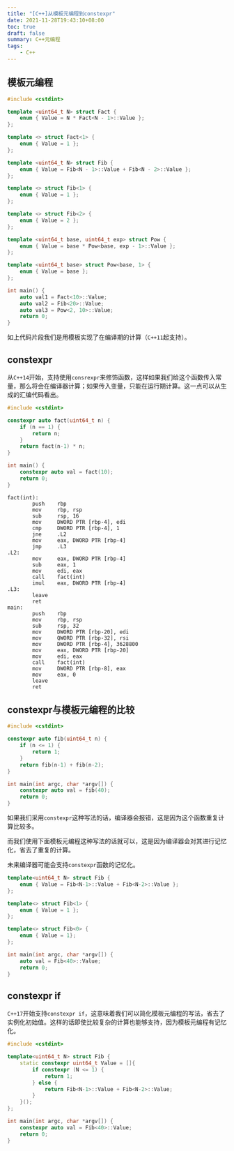 ```yaml
---
title: "[C++]从模板元编程到constexpr"
date: 2021-11-28T19:43:10+08:00
toc: true
draft: false
summary: C++元编程
tags:
    - C++
---
```


## 模板元编程

```cpp
#include <cstdint>

template <uint64_t N> struct Fact {
    enum { Value = N * Fact<N - 1>::Value };
};

template <> struct Fact<1> {
    enum { Value = 1 };
};

template <uint64_t N> struct Fib {
    enum { Value = Fib<N - 1>::Value + Fib<N - 2>::Value };
};

template <> struct Fib<1> {
    enum { Value = 1 };
};

template <> struct Fib<2> {
    enum { Value = 2 };
};

template <uint64_t base, uint64_t exp> struct Pow {
    enum { Value = base * Pow<base, exp - 1>::Value };
};

template <uint64_t base> struct Pow<base, 1> {
    enum { Value = base };
};

int main() {
    auto val1 = Fact<10>::Value;
    auto val2 = Fib<20>::Value;
    auto val3 = Pow<2, 10>::Value;
    return 0;
}
```

如上代码片段我们是用模板实现了在编译期的计算（`C++11`起支持）。

## constexpr

从`C++14`开始，支持使用`consrexpr`来修饰函数，这样如果我们给这个函数传入常量，那么将会在编译器计算；如果传入变量，只能在运行期计算。这一点可以从生成的汇编代码看出。

```cpp
#include <cstdint>

constexpr auto fact(uint64_t n) {
    if (n == 1) {
        return n;
    }
    return fact(n-1) * n;
}

int main() {
    constexpr auto val = fact(10);
    return 0;
}
```

```assembly
fact(int):
        push    rbp
        mov     rbp, rsp
        sub     rsp, 16
        mov     DWORD PTR [rbp-4], edi
        cmp     DWORD PTR [rbp-4], 1
        jne     .L2
        mov     eax, DWORD PTR [rbp-4]
        jmp     .L3
.L2:
        mov     eax, DWORD PTR [rbp-4]
        sub     eax, 1
        mov     edi, eax
        call    fact(int)
        imul    eax, DWORD PTR [rbp-4]
.L3:
        leave
        ret
main:
        push    rbp
        mov     rbp, rsp
        sub     rsp, 32
        mov     DWORD PTR [rbp-20], edi
        mov     QWORD PTR [rbp-32], rsi
        mov     DWORD PTR [rbp-4], 3628800
        mov     eax, DWORD PTR [rbp-20]
        mov     edi, eax
        call    fact(int)
        mov     DWORD PTR [rbp-8], eax
        mov     eax, 0
        leave
        ret
```

## constexpr与模板元编程的比较

```cpp
#include <cstdint>

constexpr auto fib(uint64_t n) {
    if (n <= 1) {
        return 1;
    }
    return fib(n-1) + fib(n-2);
}

int main(int argc, char *argv[]) {
    constexpr auto val = fib(40);
    return 0;
}
```

如果我们采用`constexpr`这种写法的话，编译器会报错，这是因为这个函数重复计算比较多。

而我们使用下面模板元编程这种写法的话就可以，这是因为编译器会对其进行记忆化，省去了重复的计算。

未来编译器可能会支持`constexpr`函数的记忆化。

```cpp
template<uint64_t N> struct Fib {
    enum { Value = Fib<N-1>::Value + Fib<N-2>::Value };
};

template<> struct Fib<1> {
    enum { Value = 1 };
};

template<> struct Fib<0> {
    enum { Value = 1};
};

int main(int argc, char *argv[]) {
    auto val = Fib<40>::Value;
    return 0;
}
```

## constexpr if

`C++17`开始支持`constexpr if`，这意味着我们可以简化模板元编程的写法，省去了实例化初始值。这样的话即使比较复杂的计算也能够支持，因为模板元编程有记忆化。

```cpp
#include <cstdint>

template<uint64_t N> struct Fib {
    static constexpr uint64_t Value = []{
        if constexpr (N <= 1) {
            return 1;
        } else {
            return Fib<N-1>::Value + Fib<N-2>::Value;
        }
    }();
};

int main(int argc, char *argv[]) {
    constexpr auto val = Fib<40>::Value;
    return 0;
}
```